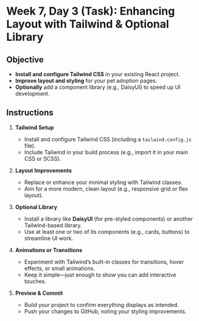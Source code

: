 # Week 7, Day 3 (Task): Enhancing Layout with Tailwind & Optional Library

## Objective

- **Install and configure Tailwind CSS** in your existing React project.
- **Improve layout and styling** for your pet adoption pages.
- **Optionally** add a component library (e.g., DaisyUI) to speed up UI development.

## Instructions

1. **Tailwind Setup**

   - Install and configure Tailwind CSS (including a `tailwind.config.js` file).
   - Include Tailwind in your build process (e.g., import it in your main CSS or SCSS).

2. **Layout Improvements**

   - Replace or enhance your minimal styling with Tailwind classes.
   - Aim for a more modern, clean layout (e.g., responsive grid or flex layout).

3. **Optional Library**

   - Install a library like **DaisyUI** (for pre-styled components) or another Tailwind-based library.
   - Use at least one or two of its components (e.g., cards, buttons) to streamline UI work.

4. **Animations or Transitions**

   - Experiment with Tailwind’s built-in classes for transitions, hover effects, or small animations.
   - Keep it simple—just enough to show you can add interactive touches.

5. **Preview & Commit**
   - Build your project to confirm everything displays as intended.
   - Push your changes to GitHub, noting your styling improvements.
